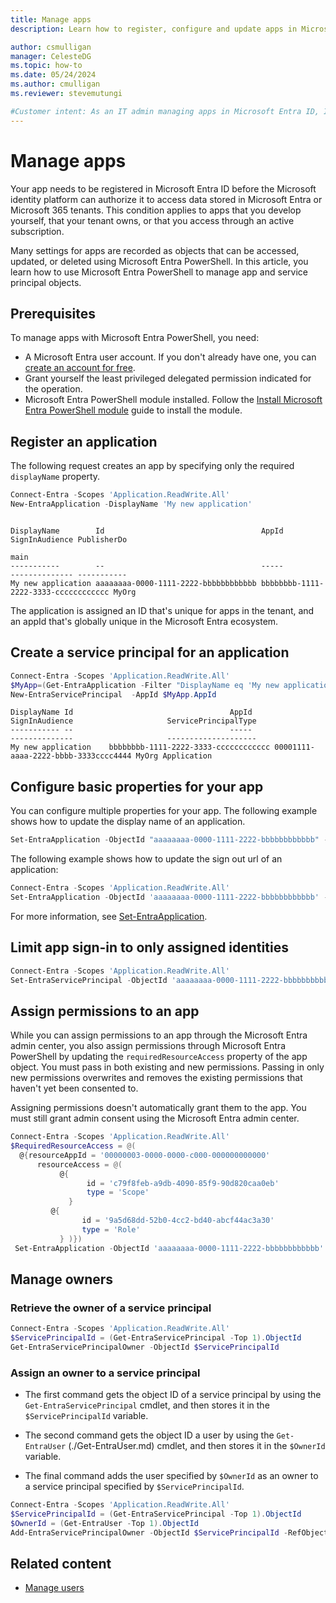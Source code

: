 ```yaml
---
title: Manage apps
description: Learn how to register, configure and update apps in Microsoft Entra PowerShell.

author: csmulligan
manager: CelesteDG
ms.topic: how-to
ms.date: 05/24/2024
ms.author: cmulligan
ms.reviewer: stevemutungi

#Customer intent: As an IT admin managing apps in Microsoft Entra ID, I want to learn how to manage apps in Microsoft Entra PowerShell so that I can automate app management tasks.
---
```


# Manage apps

Your app needs to be registered in Microsoft Entra ID before the Microsoft identity platform can authorize it to access data stored in Microsoft Entra or Microsoft 365 tenants. This condition applies to apps that you develop yourself, that your tenant owns, or that you access through an active subscription.

Many settings for apps are recorded as objects that can be accessed, updated, or deleted using Microsoft Entra PowerShell. In this article, you learn how to use Microsoft Entra PowerShell to manage app and service principal objects.

## Prerequisites

To manage apps with Microsoft Entra PowerShell, you need:

- A Microsoft Entra user account. If you don't already have one, you can [create an account for free](https://azure.microsoft.com/free/?WT.mc_id=A261C142F).
- Grant yourself the least privileged delegated permission indicated for the operation.
- Microsoft Entra PowerShell module installed. Follow the [Install Microsoft Entra PowerShell module](installation.md) guide to install the module.

## Register an application

The following request creates an app by specifying only the required `displayName` property.

```powershell
Connect-Entra -Scopes 'Application.ReadWrite.All'
New-EntraApplication -DisplayName 'My new application'
```

```Output

DisplayName        Id                                   AppId                                SignInAudience PublisherDo
                                                                                                            main
-----------        --                                   -----                                -------------- -----------
My new application aaaaaaaa-0000-1111-2222-bbbbbbbbbbbb bbbbbbbb-1111-2222-3333-cccccccccccc MyOrg
```

The application is assigned an ID that's unique for apps in the tenant, and an appId that's globally unique in the Microsoft Entra ecosystem.

## Create a service principal for an application

```powershell
Connect-Entra -Scopes 'Application.ReadWrite.All'
$MyApp=(Get-EntraApplication -Filter "DisplayName eq 'My new application'")
New-EntraServicePrincipal  -AppId $MyApp.AppId 
```

```Output
DisplayName Id                                   AppId                                SignInAudience                     ServicePrincipalType
----------- --                                   -----                                --------------                     --------------------
My new application    bbbbbbbb-1111-2222-3333-cccccccccccc 00001111-aaaa-2222-bbbb-3333cccc4444 MyOrg Application
```

## Configure basic properties for your app

You can configure multiple properties for your app. The following example shows how to update the display name of an application.

```powershell
Set-EntraApplication -ObjectId "aaaaaaaa-0000-1111-2222-bbbbbbbbbbbb" -DisplayName "New Name"
```

The following example shows how to update the sign out url of an application:

```powershell
Connect-Entra -Scopes 'Application.ReadWrite.All'
Set-EntraApplication -ObjectId 'aaaaaaaa-0000-1111-2222-bbbbbbbbbbbb' -LogoutUrl 'https://contoso.com/Security/ADFS.aspx/logout'
```

For more information, see [Set-EntraApplication](/powershell/entra-preview/microsoft.graph.entra/set-entraapplication).

## Limit app sign-in to only assigned identities

```powershell
Connect-Entra -Scopes 'Application.ReadWrite.All'
Set-EntraServicePrincipal -ObjectId 'aaaaaaaa-0000-1111-2222-bbbbbbbbbbbb'  -AppRoleAssignmentRequired $True
```

## Assign permissions to an app

While you can assign permissions to an app through the Microsoft Entra admin center, you also assign permissions through Microsoft Entra PowerShell by updating the `requiredResourceAccess` property of the app object. You must pass in both existing and new permissions. Passing in only new permissions overwrites and removes the existing permissions that haven't yet been consented to.

Assigning permissions doesn't automatically grant them to the app. You must still grant admin consent using the Microsoft Entra admin center. 

```powershell
Connect-Entra -Scopes 'Application.ReadWrite.All'
$RequiredResourceAccess = @(
  @{resourceAppId = '00000003-0000-0000-c000-000000000000'
      resourceAccess = @(
           @{
                 id = 'c79f8feb-a9db-4090-85f9-90d820caa0eb'
                 type = 'Scope'
             }
         @{
                id = '9a5d68dd-52b0-4cc2-bd40-abcf44ac3a30'
                type = 'Role'
           } )})
 Set-EntraApplication -ObjectId 'aaaaaaaa-0000-1111-2222-bbbbbbbbbbbb' -RequiredResourceAccess $RequiredResourceAccess 
```

## Manage owners

### Retrieve the owner of a service principal

```powershell
Connect-Entra -Scopes 'Application.ReadWrite.All'
$ServicePrincipalId = (Get-EntraServicePrincipal -Top 1).ObjectId
Get-EntraServicePrincipalOwner -ObjectId $ServicePrincipalId
```

### Assign an owner to a service principal

- The first command gets the object ID of a service principal by using the `Get-EntraServicePrincipal` cmdlet, and then stores it in the `$ServicePrincipalId` variable.

- The second command gets the object ID a user by using the `Get-EntraUser` (./Get-EntraUser.md) cmdlet, and then stores it in the `$OwnerId` variable.

- The final command adds the user specified by `$OwnerId` as an owner to a service principal specified by `$ServicePrincipalId`.

```powershell
Connect-Entra -Scopes 'Application.ReadWrite.All'
$ServicePrincipalId = (Get-EntraServicePrincipal -Top 1).ObjectId
$OwnerId = (Get-EntraUser -Top 1).ObjectId
Add-EntraServicePrincipalOwner -ObjectId $ServicePrincipalId -RefObjectId -$OwnerId
```

## Related content

- [Manage users](manage-user.md)

<!-- link references -->

[installation]: installation.md
[tutorial-groups]: tutorial-groups.md
[create-acount]: https://azure.microsoft.com/free/?WT.mc_id=A261C142F
[set-entrauserlicense]: set-entrauserlicense.md
